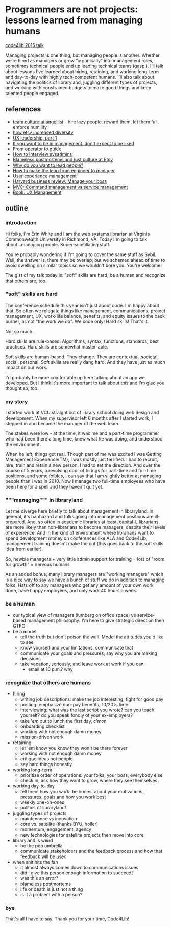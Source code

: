 Programmers are not projects: lessons learned from managing humans
===============

[code4lib 2015 talk](http://code4lib.org/conference/2015/white)

Managing projects is one thing, but managing people is another. Whether
we’re hired as managers or grow “organically” into management roles,
sometimes technical people end up leading technical teams (gasp!). I’ll
talk about lessons I’ve learned about hiring, retaining, and working
long-term and day-to-day with highly tech-competent humans. I’ll also
talk about navigating the politics of libraryland, juggling different
types of projects, and working with constrained budgets to make good
things and keep talented people engaged.


## references

- [team culture at angellist](http://www.slideshare.net/abstartups/dia01-02-keynotejoshuaslaytonangellistdoing-the-wrong-things-the-right-way) - hire lazy people, reward them, let them fail, enforce humility
- [how etsy increased diversity](https://www.youtube.com/watch?v=0D66GVc7ztA)
- [UX leadership, part 1](http://www.uxmatters.com/mt/archives/2014/12/ux-leadership-part-1-the-nature-of-great-leaders.php)
- [If you want to be in management, don't expect to be liked](http://dollymegan.com/if-you-want-to-be-in-management-dont-expect-to-be-liked/)
- [From operator to guide](http://sysadvent.blogspot.co.il/2014/12/day-8-from-operator-to-guide-lessons.html)
- [How to interview sysadmins](http://sysadvent.blogspot.co.il/2014/12/day-16-how-to-interview-systems.html)
- [Blameless postmortems and just culture at Etsy](https://codeascraft.com/2012/05/22/blameless-postmortems/)
- [Why do you want to lead people?](http://fractio.nl/2014/10/03/why-do-you-want-to-lead-people/)
- [How to make the leap from engineer to manager](http://blog.newrelic.com/2014/07/23/measuring-manager-success/)
- [User experience management](http://proquest.safaribooksonline.com/9780123854964)
- [Harvard business review: Manage your boss](https://hbr.org/2005/01/managing-your-boss)
- [MVC: Command management vs service management](https://modelviewculture.com/pieces/engineering-management-and-diversity)
- [Book: UX Management](http://proquest.safaribooksonline.com/book/web-development/usability/9780123854964)

## outline

### introduction
Hi folks, I'm Erin White and I am the web systems librarian at Virginia Commonwealth University in Richmond, VA. Today I'm going to talk about...managing people. Super-scintillating stuff.

You're probably wondering if I'm going to cover the same stuff as Sybil. Well, the answer is, there may be overlap, but we schemed ahead of time to avoid dwelling on similar topics so we wouldn't bore you. You're welcome!

The gist of my talk today is: "soft" skills are hard, be a human and recognize that others are, too.

### "soft" skills are hard
The conference schedule this year isn't just about code.  I'm happy about that. So often we relegate things like management, communications, project management, UX, work-life balance, benefits, and equity issues to the back burner, as not "the work we do". We code only! Hard skills! That's it. 

Not so much.

Hard skills are rule-based. Algorithms, syntax, functions, standards, best practices. Hard skills are somewhat master-able.

Soft skills are human-based. They change. They are contextual, societal, social, personal. Soft skills are really dang hard. And they have just as much impact on our work.

I'd probably be more comfortable up here talking about an app we developed. But I think it's more important to talk about this and I'm glad you thought so, too.

### my story
I started work at VCU straight out of library school doing web design and development. When my supervisor left 6 months after I started work, I stepped in and became the manager of the web team. 

The stakes were low - at the time, it was me and a part-time programmer who had been there a long time, knew what he was doing, and understood the environment.

When he left, things got real.  Though part of me was excited I was Getting Management Experience(TM), I was mostly just terrified. I had to recruit, hire, train and retain a new person. I had to set the direction. And over the course of 5 years, a revolving door of hirings for part-time and full-time positions, and some foibles, I can say that I am slightly better at managing people than I was in 2010. Now I manage two full-time employees who have been here for a spell and they haven't quit yet.

### """managing""" in libraryland

Let me diverge here briefly to talk about management in libraryland: in general, it's haphazard and folks going into management positions are ill-prepared. And, so often in academic libraries at least, capital-L librarians are more likely than non-librarians to become managers, despite their levels of experience. And in the kind of environment where librarians want to spend development money on conferences like ALA and Code4Lib, management training doesn't make the cut (this goes back to the soft skills idea from earlier).

So, newbie managers + very little admin support for training = lots of "room for growth" = nervous humans

As an added bonus, many library managers are "working managers" which is a nice way to say we have a bunch of stuff we do in addition to managing folks. Hats off to any managers who get any amount of your own work done, have happy employees, and only work 40 hours a week.
    
### be a human

- our typical view of managers (lumberg on office space) vs service-based management philosophy: I'm here to give strategic direction then GTFO
- be a model
    - tell the truth but don't poison the well. Model the attitudes you'd like to see
    - know yourself and your limitations, communicate that
    - communicate your goals and pressures, say why you are making decisions
    - take vacation, seriously, and leave work at work if you can
        - email at 10 p.m.? why



### recognize that others are humans

- hiring
    - writing job descriptions: make the job interesting, fight for good pay
    - posting: emphasize non-pay benefits, 10/20% time
    - interviewing: what was the last script you wrote? can you teach yourself? do you speak fondly of your ex-employers?
    - take 'em out to lunch the first day, c'mon
    - onboarding checklist
    - working with not enough damn money
    - mission-driven work
- retaining
    - let 'em know you know they won't be there forever
    - working with not enough damn money
    - critique ideas not people
    - say hard things honestly
- working long-term
    - prioritize order of operations: your folks, your boss, everybody else
    - check in, ask how they want to grow, where they see themselves
- working day-to-day
    - tell them how you work: be honest about your motivations, pressures, goals and how you work best
    - weekly one-on-ones
    - politics of libraryland!
- juggling types of projects
    + maintenance vs innovation
    + core vs. satellite (thanks BYU, holler)
    + momentum, engagement, agency
    + new technologies for satellite projects then move into core
- libraryland is weird
    - be the poo umbrella
    - communicate stakeholders and the feedback process and how that feedback will be used
- when shit hits the fan
    + it almost always comes down to communications issues
    + did i give this person enough information to succeed?
    + was this an error?
    +   blameless postmortems
    + life or death is just not a thing
    + is it a problem with a person?

### bye

That's all I have to say. Thank you for your time, Code4Lib!

    

 